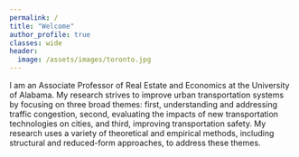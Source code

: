 ```yaml
---
permalink: /
title: "Welcome"
author_profile: true
classes: wide
header:
  image: /assets/images/toronto.jpg
---
```


I am an Associate Professor of Real Estate and Economics at the University of Alabama. My research strives to improve urban transportation systems by focusing on three broad themes: first, understanding and addressing traffic congestion, second, evaluating the impacts of new transportation technologies on cities, and third, improving transportation safety. My research uses a variety of theoretical and empirical methods, including structural and reduced-form approaches, to address these themes. 